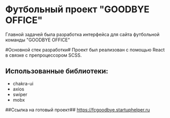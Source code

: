 # Футбольный проект "GOODBYE OFFICE"

Главной задачей была разработка интерфейса для сайта футбольной команды "GOODBYE OFFICE"<br>


#Основной стек разработки#
Проект был реализован с помощью React в связке с препроцессором SCSS.

## Использованные библиотеки:<br>
+ chakra-ui
+ axios
+ swiper
+ mobx

##Ссылка на готовый проект##
<https://fcgoodbye.startuphelper.ru>

  

